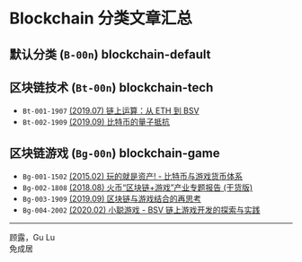 # Blockchain 分类文章汇总

## 默认分类 (`B-00n`) blockchain-default


## 区块链技术 (`Bt-00n`) blockchain-tech

- `Bt-001-1907` [(2019.07) 链上运算：从 ETH 到 BSV](./Bt-001-1907%20onchain-computing-from-eth-to-bsv/content.md)
- `Bt-002-1909` [(2019.09) 比特币的量子抵抗](./Bt-002-1909%20bitcoin-quantum-resistance/content.md)

## 区块链游戏 (`Bg-00n`) blockchain-game

- `Bg-001-1502` [(2015.02) 玩的就是资产! - 比特币与游戏货币体系](./Bg-001-1502%20bitcoin-and-online-game-economics/content.md)
- `Bg-002-1808` [(2018.08) 火币“区块链+游戏”产业专题报告 (干货版)](./Bg-002-1808%20huobi-blockchain-game-industry-report/content.md)
- `Bg-003-1909` [(2019.09) 区块链与游戏结合的再思考](./Bg-003-1909%20blockchain-game-rethink/content.md)
- `Bg-004-2002` [(2020.02) 小聪游戏 - BSV 链上游戏开发的探索与实践](./Bg-004-2002%20bitcoin-sv-satoplay-intro/content.md)

------

顾露，Gu Lu  
免成居  

